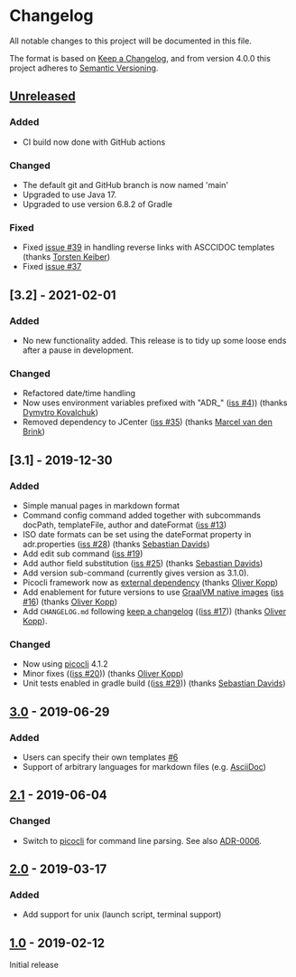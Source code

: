# Changelog

All notable changes to this project will be documented in this file.

The format is based on [Keep a Changelog](https://keepachangelog.com/en/1.0.0/),
and from version 4.0.0 this project adheres to [Semantic Versioning](https://semver.org/spec/v2.0.0.html).


## [Unreleased]

### Added
* CI build now done with GitHub actions

### Changed
* The default git and GitHub branch is now named 'main'
* Upgraded to use Java 17.
* Upgraded to use version 6.8.2 of Gradle

### Fixed
* Fixed [issue #39](https://github.com/adoble/adr-j/issues/39) in handling reverse links with ASCCIDOC templates (thanks [Torsten Keiber](https://github.com/tkleiber))
* Fixed [issue #37](https://github.com/adoble/adr-j/issues/37)


## [3.2] - 2021-02-01

### Added

* No new functionality added. This release is to tidy up some loose ends after a pause in development.

### Changed
* Refactored date/time handling
* Now uses environment variables prefixed with "ADR_" ([iss #4](https://github.com/adoble/adr-j/issues/4)))  (thanks [Dymytro Kovalchuk](https://github.com/dimasmith))
* Removed dependency to JCenter ([iss #35](https://github.com/adoble/adr-j/issues/35))  (thanks [Marcel van den Brink](https://github.com/Leviter))




## [3.1] - 2019-12-30

### Added
- Simple manual pages in markdown format
- Command config command added together with subcommands docPath, templateFile, author and dateFormat ([iss #13](https://github.com/adoble/adr-j/issues/13))
- ISO date formats can be set using the dateFormat property in adr.properties ([iss #28](https://github.com/adoble/adr-j/issues/28)) (thanks [Sebastian Davids](https://github.com/sdavids))
- Add edit sub command ([iss #19](https://github.com/adoble/adr-j/issues/19))
- Add author field substitution ([iss #25](https://github.com/adoble/adr-j/issues/25)) (thanks [Sebastian Davids](https://github.com/sdavids))
- Add version sub-command (currently gives version as 3.1.0).
- Picocli framework now as [external dependency](https://picocli.info/#_add_as_external_dependency) (thanks [Oliver Kopp](https://github.com/koppor))
- Add enablement for future versions to use [GraalVM native images](https://www.graalvm.org/docs/reference-manual/aot-compilation/) ([iss #16](https://github.com/adoble/adr-j/issues/16)) (thanks [Oliver Kopp](https://github.com/koppor))
- Add `CHANGELOG.md` following [keep a changelog](https://keepachangelog.com/en/1.0.0/) (([iss #17](https://github.com/adoble/adr-j/issues/17)))  (thanks [Oliver Kopp](https://github.com/koppor)).

### Changed
- Now using [picocli](https://picocli.info/) 4.1.2
- Minor fixes (([iss #20](https://github.com/adoble/adr-j/issues/20))) (thanks [Oliver Kopp](https://github.com/koppor))
- Unit tests enabled in gradle build (([iss #29](https://github.com/adoble/adr-j/issues/29))) (thanks [Sebastian Davids](https://github.com/sdavids))

## [3.0] - 2019-06-29

### Added

- Users can specify their own templates [#6](https://github.com/adoble/adr-j/issues/6)
- Support of arbitrary languages for markdown files (e.g. [AsciiDoc](http://asciidoc.org/))

## [2.1] - 2019-06-04

### Changed

- Switch to [picocli](https://picocli.info/) for command line parsing. See also [ADR-0006](https://github.com/adoble/adr-j/blob/master/doc/adr/0006-use-command-line-processing-package.md).

## [2.0] - 2019-03-17

### Added

- Add support for unix (launch script, terminal support)

## [1.0] - 2019-02-12

Initial release

[Unreleased]: https://github.com/adoble/adr-j/compare/v3.0...master
[3.0]: https://github.com/adoble/adr-j/compare/v2.1...v3.0
[2.1]: https://github.com/adoble/adr-j/compare/v2.0...v2.1
[2.0]: https://github.com/adoble/adr-j/compare/v1.0...v2.0
[1.0]: https://github.com/adoble/adr-j/releases/tag/v1.0
